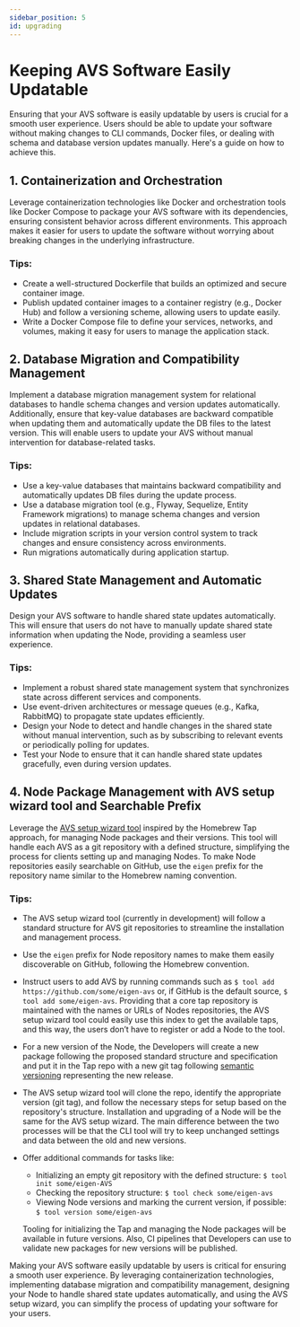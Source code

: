 ```yaml
---
sidebar_position: 5 
id: upgrading
---
```


# Keeping AVS Software Easily Updatable

Ensuring that your AVS software is easily updatable by users is crucial for a smooth user experience. Users should be able to update your software without making changes to CLI commands, Docker files, or dealing with schema and database version updates manually. Here's a guide on how to achieve this.

## 1. Containerization and Orchestration

Leverage containerization technologies like Docker and orchestration tools like Docker Compose to package your AVS software with its dependencies, ensuring consistent behavior across different environments. This approach makes it easier for users to update the software without worrying about breaking changes in the underlying infrastructure.

### Tips:

- Create a well-structured Dockerfile that builds an optimized and secure container image.
- Publish updated container images to a container registry (e.g., Docker Hub) and follow a versioning scheme, allowing users to update easily.
- Write a Docker Compose file to define your services, networks, and volumes, making it easy for users to manage the application stack.

## 2. Database Migration and Compatibility Management

Implement a database migration management system for relational databases to handle schema changes and version updates automatically. Additionally, ensure that key-value databases are backward compatible when updating them and automatically update the DB files to the latest version. This will enable users to update your AVS without manual intervention for database-related tasks.

### Tips:

- Use a key-value databases that maintains backward compatibility and automatically updates DB files during the update process.
- Use a database migration tool (e.g., Flyway, Sequelize, Entity Framework migrations) to manage schema changes and version updates in relational databases.
- Include migration scripts in your version control system to track changes and ensure consistency across environments.
- Run migrations automatically during application startup.

## 3. Shared State Management and Automatic Updates

Design your AVS software to handle shared state updates automatically. This will ensure that users do not have to manually update shared state information when updating the Node, providing a seamless user experience.

### Tips:

- Implement a robust shared state management system that synchronizes state across different services and components.
- Use event-driven architectures or message queues (e.g., Kafka, RabbitMQ) to propagate state updates efficiently.
- Design your Node to detect and handle changes in the shared state without manual intervention, such as by subscribing to relevant events or periodically polling for updates.
- Test your Node to ensure that it can handle shared state updates gracefully, even during version updates.

## 4. Node Package Management with AVS setup wizard tool and Searchable Prefix

Leverage the [AVS setup wizard tool](../wizard/intro) inspired by the Homebrew Tap approach, for managing Node packages and their versions. This tool will handle each AVS as a git repository with a defined structure, simplifying the process for clients setting up and managing Nodes. To make Node repositories easily searchable on GitHub, use the `eigen` prefix for the repository name similar to the Homebrew naming convention.

### Tips:

- The AVS setup wizard tool (currently in development) will follow a standard structure for AVS git repositories to streamline the installation and management process.
- Use the `eigen` prefix for Node repository names to make them easily discoverable on GitHub, following the Homebrew convention.
- Instruct users to add AVS by running commands such as `$ tool add https://github.com/some/eigen-avs` or, if GitHub is the default source, `$ tool add some/eigen-avs`. Providing that a core tap repository is maintained with the names or URLs of Nodes repositories, the AVS setup wizard tool could easily use this index to get the available taps, and this way, the users don’t have to register or add a Node to the tool.
- For a new version of the Node, the Developers will create a new package following the proposed standard structure and specification and put it in the Tap repo with a new git tag following [semantic versioning](https://semver.org) representing the new release.
- The AVS setup wizard tool will clone the repo, identify the appropriate version (git tag), and follow the necessary steps for setup based on the repository's structure. Installation and upgrading of a Node will be the same for the AVS setup wizard. The main difference between the two processes will be that the CLI tool will try to keep unchanged settings and data between the old and new versions.
- Offer additional commands for tasks like:
    - Initializing an empty git repository with the defined structure: `$ tool init some/eigen-AVS`
    - Checking the repository structure: `$ tool check some/eigen-avs`
    - Viewing Node versions and marking the current version, if possible: `$ tool version some/eigen-avs`
    
    Tooling for initializing the Tap and managing the Node packages will be available in future versions. Also, CI pipelines that Developers can use to validate new packages for new versions will be published.

Making your AVS software easily updatable by users is critical for ensuring a smooth user experience. By leveraging containerization technologies, implementing database migration and compatibility management, designing your Node to handle shared state updates automatically, and using the AVS setup wizard, you can simplify the process of updating your software for your users.
